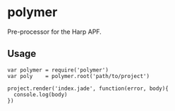 # polymer

Pre-processor for the Harp APF.

## Usage

    var polymer = require('polymer')
    var poly    = polymer.root('path/to/project')

    project.render('index.jade', function(error, body){
      console.log(body)
    })